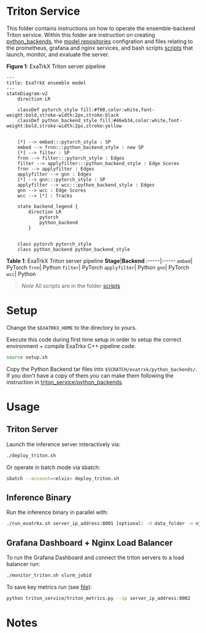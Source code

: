 # Triton Service

This folder contains instructions on how to operate the ensemble-backend Triton service. Within this folder are instruction on creating [python_backends](python_backends/README.md#python-backends), the [model repositories](model_repos/README.md) configration and files relating to the prometheus, grafana and nginx services, and bash scripts [scripts](scripts) that launch, monitor, and evaluate the server.


**Figure 1**: ExaTrkX Triton server pipeline

```mermaid
---
title: ExaTrkX ensemble model
---
stateDiagram-v2
    direction LR
    
    classDef pytorch_style fill:#f00,color:white,font-weight:bold,stroke-width:2px,stroke:black
    classDef python_backend_style fill:#46eb34,color:white,font-weight:bold,stroke-width:2px,stroke:yellow
    

    [*] --> embed:::pytorch_style : SP
    embed --> frnn:::python_backend_style : new SP
    [*] --> filter : SP
    frnn --> filter:::pytorch_style : Edges
    filter --> applyfilter:::python_backend_style : Edge Scores
    frnn --> applyfilter : Edges
    applyfilter --> gnn : Edges
    [*] --> gnn:::pytorch_style : SP
    applyfilter --> wcc:::python_backend_style : Edges
    gnn --> wcc : Edge Scores
    wcc --> [*] : Tracks

    state backend_legend {
        direction LR
            pytorch
            python_backend
        }
    

    class pytorch pytorch_style
    class python_backend python_backend_style
```

**Table 1**: ExaTrkX Triton server pipeline
**Stage**|**Backend**
:-----|:-----
`embed`| PyTorch
`frnn`| Python
`filter`| PyTorch
`applyfilter`| Python
`gnn`| PyTorch
`wcc`| Python


> *Note*
> All scripts are in the folder [scripts](scripts)

# Setup
Change the `$EXATRKX_HOME` to the directory to yours.

Execute this code during first time setup in order to setup the correct environment + compile ExaTrkx C++ pipeline code:
```bash
source setup.sh
```

Copy the Python Backend tar files into `$SCRATCH/exatrxk/python_backends/`. If you don't have a copy of them you can make them following the instruction in [triton_service/python_backends](triton_service/python_backends/README.md#python-backends).

# Usage 

## Triton Server
Launch the inference server interactively via:
```bash
./deploy_triton.sh
```

Or operate in batch mode via sbatch:
```bash
sbatch --account=<elvis> deploy_triton.sh
```

## Inference Binary
Run the inference binary in parallel with:
```bash
./run_exatrkx.sh server_ip_address:8001 [optional: -d data_folder -n njobs -j cpu_threads_per_job -q/--quiet]
```

## Grafana Dashboard + Nginx Load Balancer
To run the Grafana Dashboard and connect the triton servers to a load balancer run:
```bash
./monitor_triton.sh slurm_jobid
```

To save key metrics run (see [file](triton_service/triton_metrics.py)):
```bash
python triton_service/triton_metrics.py --ip server_ip_address:8002
```

# Notes
